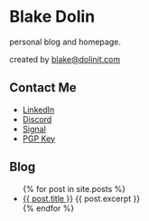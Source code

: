 # Blake Dolin

personal blog and homepage.

created by [blake@dolinit.com](mailto:blake@dolinit.com)

## Contact Me

- [LinkedIn](https://www.linkedin.com/in/blakedolin)
- [Discord](https://discord.com/users/231844849433706506)
- [Signal](https://signal.me/#eu/zdjy_96_9ivRGo3XpHJSsNIP73o49SIrvQ7w-By81Jrm4FhqJCxBHLqaKMZSHeJm)
- [PGP Key](Blake_Dolin_Pubkey.asc "Fingerprint: 0920CD4F5BA69E6AF25271786B8F7D1DEFD9D974")

## Blog

<ul>
  {% for post in site.posts %}
    <li>
      <a href="{{ post.url }}">{{ post.title }}</a>
      {{ post.excerpt }}
    </li>
  {% endfor %}
</ul>
